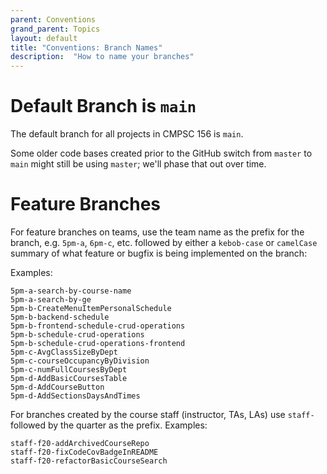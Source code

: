 ```yaml
---
parent: Conventions
grand_parent: Topics
layout: default
title: "Conventions: Branch Names"
description:  "How to name your branches"
---
```


# Default Branch is `main`

The default branch for all projects in CMPSC 156 is `main`.  

Some older code bases created prior to the GitHub switch from `master` to
`main` might still be using `master`; we'll phase that out over time.

# Feature Branches

For feature branches on teams, use the team name as the prefix for the branch, e.g. `5pm-a`, `6pm-c`, etc. followed by either a `kebob-case` or `camelCase` summary
of what feature or bugfix is being implemented on the branch:

Examples:

```
5pm-a-search-by-course-name
5pm-a-search-by-ge
5pm-b-CreateMenuItemPersonalSchedule
5pm-b-backend-schedule
5pm-b-frontend-schedule-crud-operations
5pm-b-schedule-crud-operations
5pm-b-schedule-crud-operations-frontend
5pm-c-AvgClassSizeByDept
5pm-c-courseOccupancyByDivision
5pm-c-numFullCoursesByDept
5pm-d-AddBasicCoursesTable
5pm-d-AddCourseButton
5pm-d-AddSectionsDaysAndTimes
```

For branches created by the course staff (instructor, TAs, LAs) use `staff-` followed by the quarter as the prefix.  Examples:

```
staff-f20-addArchivedCourseRepo
staff-f20-fixCodeCovBadgeInREADME
staff-f20-refactorBasicCourseSearch
```
